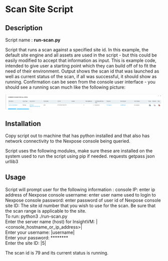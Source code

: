 # Scan Site Script

## Description

Script name : **run-scan.py**

Script that runs a scan against a specified site id.  In this example, the default site engine and all assets are used in the script - but this could be easily modified to accept that information as input.
This is example code, intended to give user a starting point which they can build off of to fit the need of their environment.
Output shows the scan id that was launched as well as current status of the scan, if all was successful, it should show as running.  Confirmation can be seen from the console user interface - you should see a running scan much like the following picture:

![Running Scan](run-scan-script.png)


## Installation

Copy script out to machine that has python installed and that also has network connectivity to the Nexpose console being queried.


Script uses the following modules, make sure these are installed on the system used to run the script using pip if needed.
     requests
     getpass
     json
     urllib3

## Usage

Script will prompt user for the following information :
     console IP:  enter ip address of Nexpose console
     username:  enter user name used to login to Nexpose console
     password:  enter password of user id of Nexpose console
     site ID:  The site id number that you wish to use for the scan.  Be sure that the scan range is applicable to the site.<br>
To run: python3 ./run-scan.py <br>
Enter the server name (host) for InsightVM: |<console_hostname_or_ip_address>| <br>
Enter your username:  |username| <br>
Enter your password: \*\*\*\*\*\*\*\* <br>
Enter the site ID: |5|

The scan id is 79 and its current status is running.
